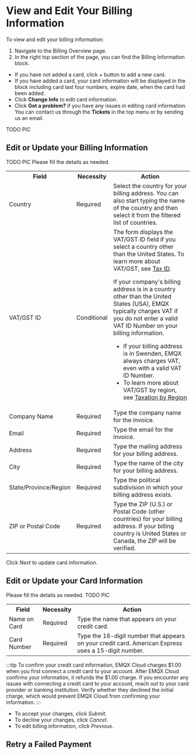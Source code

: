# View and Edit Your Billing Information

To view and edit your billing information:

1. Navigate to the Billing Overview page.
2. In the right top section of the page, you can find the Billing Information block.
  - If you have not added a card, click + button to add a new card.
  - If you have added a card, your card information will be displayed in the block including card last four numbers, expire date, when the card had been added.
  - Click **Change Info** to edit card information.
  - Click **Got a problem?** if you have any issues in editing card information. You can contact us through the **Tickets** in the top menu or by sending us an email.

TODO PIC

## Edit or Update your Billing Information
TODO PIC
Please fill the details as needed.
<table>
   <tr>
      <th>Field</th>
      <th>Necessity</th>
      <th>Action</th>
   </tr>
   <tr>
      <td>Country</td>
      <td>Required</td>
      <td>Select the country for your billing address. You can also start typing the name of the country and then select it from the filtered list of countries.</td>
   </tr>
   <tr>
      <td>VAT/GST ID</td>
      <td>Conditional</td>
      <td>The form displays the VAT/GST ID field if you select a country other than the United States. To learn more about VAT/GST, see <a href="./taxation.md">Tax ID</a>.

If your company's billing address is in a country other than the United States (USA), EMQX typically charges VAT if you do not enter a valid VAT ID Number on your billing information.

- If your billing address is in Swenden, EMQX always charges VAT, even with a valid VAT ID Number.
- To learn more about VAT/GST by region, see <a href="./taxation.md">Taxation by Region</a>
</td>
   </tr>
   <tr>
      <td>Company Name</td>
      <td>Required</td>
      <td>Type the company name for the invoice.</td>
   </tr>
   <tr>
      <td>Email</td>
      <td>Required</td>
      <td>Type the email for the invoice.</td>
   </tr>
   <tr>
      <td>Address</td>
      <td>Required</td>
      <td>Type the mailing address for your billing address.</td>
   </tr>
   <tr>
      <td>City</td>
      <td>Required</td>
      <td>Type the name of the city for your billing address.</td>
   </tr>
   <tr>
      <td>State/Province/Region</td>
      <td>Required</td>
      <td>Type the political subdivision in which your billing address exists.</td>
   </tr>
   <tr>
      <td>ZIP or Postal Code</td>
      <td>Required</td>
      <td>Type the ZIP (U.S.) or Postal Code (other countries) for your billing address. If your billing country is United States or Canada, the ZIP will be verified.</td>
   </tr>
</table>

Click *Next* to update card information.

## Edit or Update your Card Information

Please fill the details as needed.
TODO PIC
<table>
   <tr>
      <th>Field</th>
      <th>Necessity</th>
      <th>Action</th>
   </tr>
   <tr>
      <td>Name on Card</td>
      <td>Required</td>
      <td>Type the name that appears on your credit card.</td>
   </tr>
   <tr>
      <td>Card Number</td>
      <td>Required</td>
      <td>Type the 16-digit number that appears on your credit card. American Express uses a 15-digit number.</td>
   </tr>
</table>

:::tip
To confirm your credit card information, EMQX Cloud charges $1.00 when you first connect a credit card to your account. After EMQX Cloud confirms your information, it refunds the $1.00 charge. If you encounter any issues with connecting a credit card to your account, reach out to your card provider or banking institution. Verify whether they declined the initial charge, which would prevent EMQX Cloud from confirming your information.
:::

- To accept your changes, click *Submit*.
- To decline your changes, click *Cancel*.
- To edit billing information, click *Previous*.

## Retry a Failed Payment



